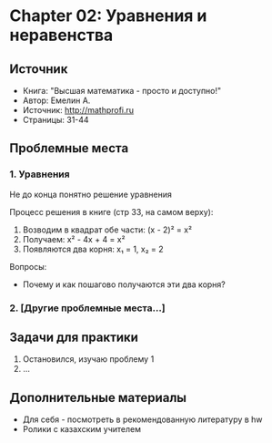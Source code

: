 # Chapter 02: Уравнения и неравенства

## Источник
- Книга: "Высшая математика - просто и доступно!"
- Автор: Емелин А.
- Источник: http://mathprofi.ru
- Страницы: 31-44

## Проблемные места

### 1. Уравнения
Не до конца понятно решение уравнения

Процесс решения в книге (стр 33, на самом верху):
1. Возводим в квадрат обе части: (x - 2)² = x²
2. Получаем: x² - 4x + 4 = x²
3. Появляются два корня: x₁ = 1, x₂ = 2

Вопросы:
- Почему и как пошагово получаются эти два корня?



### 2. [Другие проблемные места...]

## Задачи для практики
1. Остановился,  изучаю проблему 1
2. ...

## Дополнительные материалы
- Для себя - посмотреть в рекомендованную литературу в hw
- Ролики с казахским учителем
